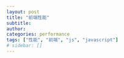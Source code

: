```yaml
---
layout: post
title: "前端性能"
subtitle:
author:
categories: performance
tags: ["性能", "前端", "js", "javascript"]
# sidebar: []
---
```

 